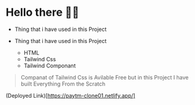 # Hello there 👋👋
- Thing that i have used in this Project

 - Thing that i have used in this Project
    - HTML
    - Tailwind Css
    - Tailwind Componant

>Companat of Tailwind Css is 
Avilable Free but in this Project I have built Everything From the Scratch<br>

(Deployed Link)[https://paytm-clone01.netlify.app/]   
  
